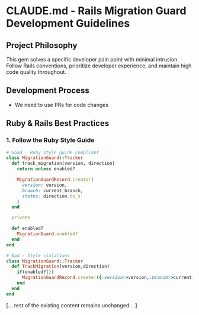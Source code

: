 # CLAUDE.md - Rails Migration Guard Development Guidelines

## Project Philosophy

This gem solves a specific developer pain point with minimal intrusion. Follow Rails conventions, prioritize developer experience, and maintain high code quality throughout.

## Development Process

- We need to use PRs for code changes

## Ruby & Rails Best Practices

### 1. Follow the Ruby Style Guide

```ruby
# Good - Ruby style guide compliant
class MigrationGuard::Tracker
  def track_migration(version, direction)
    return unless enabled?

    MigrationGuardRecord.create!(
      version: version,
      branch: current_branch,
      status: direction.to_s
    )
  end

  private

  def enabled?
    MigrationGuard.enabled?
  end
end

# Bad - Style violations
class MigrationGuard::Tracker
  def TrackMigration(version,direction)
    if(enabled?())
      MigrationGuardRecord.create!({:version=>version,:branch=>current_branch(),:status=>direction.to_s()})
    end
  end
end
```

[... rest of the existing content remains unchanged ...]